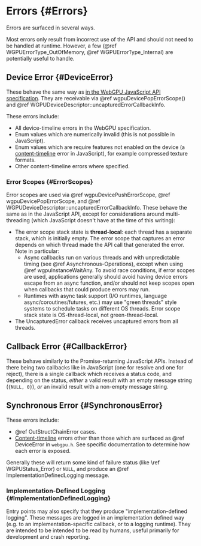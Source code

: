 # Errors {#Errors}

Errors are surfaced in several ways.

Most errors only result from incorrect use of the API and should not need to be handled at runtime.
However, a few (@ref WGPUErrorType_OutOfMemory, @ref WGPUErrorType_Internal) are potentially useful to handle.

## Device Error {#DeviceError}

These behave the same way as [in the WebGPU JavaScript API specification](https://www.w3.org/TR/webgpu/#errors-and-debugging).
They are receivable via @ref wgpuDevicePopErrorScope() and @ref WGPUDeviceDescriptor::uncapturedErrorCallbackInfo.

These errors include:

- All device-timeline errors in the WebGPU specification.
- Enum values which are numerically invalid (this is not possible in JavaScript).
- Enum values which are require features not enabled on the device (a [content-timeline](https://www.w3.org/TR/webgpu/#content-timeline) error in JavaScript), for example compressed texture formats.
- Other content-timeline errors where specified.

### Error Scopes {#ErrorScopes}

Error scopes are used via @ref wgpuDevicePushErrorScope, @ref wgpuDevicePopErrorScope, and @ref WGPUDeviceDescriptor::uncapturedErrorCallbackInfo. These behave the same as in the JavaScript API, except for considerations around multi-threading (which JavaScript doesn't have at the time of this writing):

- The error scope stack state is **thread-local**: each thread has a separate stack, which is initially empty. The error scope that captures an error depends on which thread made the API call that generated the error.
    Note in particular:
    - Async callbacks run on various threads and with unpredictable timing (see @ref Asynchronous-Operations), except when using @ref wgpuInstanceWaitAny. To avoid race conditions, if error scopes are used, applications generally should avoid having device errors escape from an async function, and/or should not keep scopes open when callbacks that could produce errors may run.
    - Runtimes with async task support (I/O runtimes, language async/coroutines/futures, etc.) may use "green threads" style systems to schedule tasks on different OS threads. Error scope stack state is OS-thread-local, not green-thread-local.
- The UncapturedError callback receives uncaptured errors from all threads.

## Callback Error {#CallbackError}

These behave similarly to the Promise-returning JavaScript APIs. Instead of there being two callbacks like in JavaScript (one for resolve and one for reject), there is a single callback which receives a status code, and depending on the status, _either_ a valid result with an empty message string (`{NULL, 0}`), _or_ an invalid result with a non-empty message string.

## Synchronous Error {#SynchronousError}

These errors include:

- @ref OutStructChainError cases.
- [Content-timeline](https://www.w3.org/TR/webgpu/#content-timeline) errors other than those which are surfaced as @ref DeviceError in `webgpu.h`. See specific documentation to determine how each error is exposed.

Generally these will return some kind of failure status (like \ref WGPUStatus_Error) or `NULL`, and produce an @ref ImplementationDefinedLogging message.

### Implementation-Defined Logging {#ImplementationDefinedLogging}

Entry points may also specify that they produce "implementation-defined logging".
These messages are logged in an implementation defined way (e.g. to an implementation-specific callback, or to a logging runtime).
They are intended to be intended to be read by humans, useful primarily for development and crash reporting.
